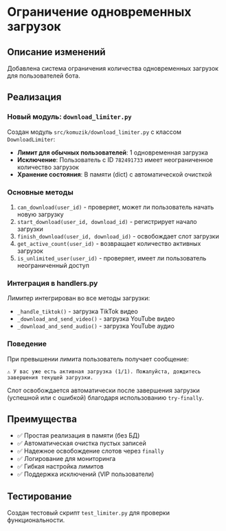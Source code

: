 # Ограничение одновременных загрузок

## Описание изменений

Добавлена система ограничения количества одновременных загрузок для пользователей бота.

## Реализация

### Новый модуль: `download_limiter.py`

Создан модуль `src/komuzik/download_limiter.py` с классом `DownloadLimiter`:

- **Лимит для обычных пользователей**: 1 одновременная загрузка
- **Исключение**: Пользователь с ID `782491733` имеет неограниченное количество загрузок
- **Хранение состояния**: В памяти (dict) с автоматической очисткой

### Основные методы

1. `can_download(user_id)` - проверяет, может ли пользователь начать новую загрузку
2. `start_download(user_id, download_id)` - регистрирует начало загрузки
3. `finish_download(user_id, download_id)` - освобождает слот загрузки
4. `get_active_count(user_id)` - возвращает количество активных загрузок
5. `is_unlimited_user(user_id)` - проверяет, имеет ли пользователь неограниченный доступ

### Интеграция в handlers.py

Лимитер интегрирован во все методы загрузки:

- `_handle_tiktok()` - загрузка TikTok видео
- `_download_and_send_video()` - загрузка YouTube видео
- `_download_and_send_audio()` - загрузка YouTube аудио

### Поведение

При превышении лимита пользователь получает сообщение:

```text
⚠️ У вас уже есть активная загрузка (1/1). Пожалуйста, дождитесь завершения текущей загрузки.
```

Слот освобождается автоматически после завершения загрузки (успешной или с ошибкой) благодаря использованию `try-finally`.

## Преимущества

- ✅ Простая реализация в памяти (без БД)
- ✅ Автоматическая очистка пустых записей
- ✅ Надежное освобождение слотов через `finally`
- ✅ Логирование для мониторинга
- ✅ Гибкая настройка лимитов
- ✅ Поддержка исключений (VIP пользователи)

## Тестирование

Создан тестовый скрипт `test_limiter.py` для проверки функциональности.

